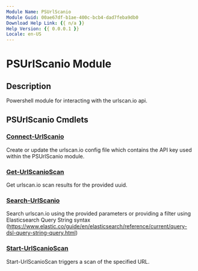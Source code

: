 ```yaml
---
Module Name: PSUrlScanio
Module Guid: 00ae67df-b1ae-400c-bcb4-dad7feba9db0
Download Help Link: {{ n/a }}
Help Version: {{ 0.0.0.1 }}
Locale: en-US
---
```


# PSUrlScanio Module
## Description
Powershell module for interacting with the urlscan.io api.

## PSUrlScanio Cmdlets
### [Connect-UrlScanio](Connect-UrlScanio.md)
Create or update the urlscan.io config file which contains the API key used within the PSUrlScanio module.

### [Get-UrlScanioScan](Get-UrlScanioScan.md)
Get urlscan.io scan results for the provided uuid.

### [Search-UrlScanio](Search-UrlScanio.md)
Search urlscan.io using the provided parameters or providing a filter using Elasticsearch Query String syntax
(https://www.elastic.co/guide/en/elasticsearch/reference/current/query-dsl-query-string-query.html)

### [Start-UrlScanioScan](Start-UrlScanioScan.md)
Start-UrlScanioScan triggers a scan of the specified URL.